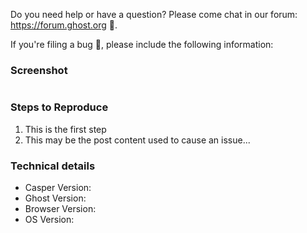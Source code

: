 Do you need help or have a question? Please come chat in our forum: https://forum.ghost.org 👫.

If you're filing a bug 🐛, please include the following information:

### Screenshot

![]()

### Steps to Reproduce

 1. This is the first step
 2. This may be the post content used to cause an issue...

### Technical details

* Casper Version:
* Ghost Version:
* Browser Version:
* OS Version:
